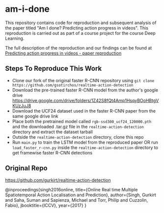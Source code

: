 # am-i-done
This repository contains code for reproduction and subsequent analysis of the paper titled "Am I done? Predicting action progress in videos". This reproduction is carried out as part of a course project for the course Deep Learning.

The full description of the reproduction and our findings can be found at [Predicting action progress in videos - paper reproduction](https://www.anishdiwan.com/post/action-progress-paper-reproduction)

## Steps To Reproduce This Work

- Clone our fork of the original faster R-CNN repository using `git clone https://github.com/gsotirchos/realtime-action-detection`
- Download the pre-trained faster R-CNN model from the author's google drive https://drive.google.com/drive/folders/1Z42S8fQt4Amp1HsqyBOoHBtgVKUzJuJ8
- Download the UCF24 dataset used in the faster R-CNN paper from the same google drive link
- Place both the pretrained model called `rgb-ssd300_ucf24_120000.pth` and the downloaded .tar.gz file in the `realtime-action-detection` directory and extract the dataset tarball
- Outside the `realtime-action-detection` directory, clone this repo
- Run `main.py` to train the LSTM model from the reproduced paper OR run `load_faster_r-cnn.py` inside the `realtime-action-detection` directory to get framewise faster R-CNN detections



## Original Repo

https://github.com/gurkirt/realtime-action-detection

@inproceedings{singh2016online,
  title={Online Real time Multiple Spatiotemporal Action Localisation and Prediction},
  author={Singh, Gurkirt and Saha, Suman and Sapienza, Michael and Torr, Philip and Cuzzolin, Fabio},
  jbooktitle={ICCV},
  year={2017}
}
